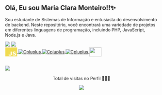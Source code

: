 ## Olá, Eu sou Maria Clara Monteiro!!✨

Sou estudante de Sistemas de Informação e entusiasta do desenvolvimento de backend. Neste repositório, você encontrará uma variedade de projetos em diferentes linguagens de programação, incluindo PHP, JavaScript, Node.js e Java.

<!--
**itsmariaclara12/itsmariaclara12** is a ✨ _special_ ✨ repository because its `README.md` (this file) appears on your GitHub profile.

Here are some ideas to get you started:

- 🔭 I’m currently working on ...
- 🌱 I’m currently learning ...
- 👯 I’m looking to collaborate on ...
- 🤔 I’m looking for help with ...
- 💬 Ask me about ...
- 📫 How to reach me: ...
- 😄 Pronouns: ...
- ⚡ Fun fact: ...
-->




<div >
  <a href="https://github.com/itsmariaclara12">
  <img height="150em" src="https://github-readme-stats.vercel.app/api?username=mariaclaramonteirop&show_icons=true&theme=dracula&include_all_commits=true&count_private=true"/>
  <img height="150em" src="https://github-readme-stats.vercel.app/api/top-langs/?username=mariaclaramonteirop&layout=compact&langs_count=7&theme=dracula"/>
   
</div>

  
<div style="display: inline_block">
  <img align="center" alt="Rafa-Js" height="30" width="40" src="https://raw.githubusercontent.com/devicons/devicon/master/icons/javascript/javascript-plain.svg">
 <!-- <img align="center" alt="Rafa-Ts" height="30" width="40" src="https://raw.githubusercontent.com/devicons/devicon/master/icons/typescript/typescript-plain.svg">
  <img align="center" alt="Rafa-React" height="30" width="40" src="https://raw.githubusercontent.com/devicons/devicon/master/icons/react/react-original.svg">-->
  <!--<img align="center" alt="Rafa-Csharp" height="30" width="40" src="https://raw.githubusercontent.com/devicons/devicon/master/icons/csharp/csharp-original.svg">-->
  <img align="center" alt="Cpluplus" height="30" width="40" src="https://cdn.jsdelivr.net/gh/devicons/devicon/icons/cplusplus/cplusplus-original.svg">
  <img align="center" alt="Cpluplus" height="30" width="40" src="https://cdn.jsdelivr.net/gh/devicons/devicon/icons/mysql/mysql-plain-wordmark.svg">
  <img align="center" alt="Cpluplus" height="30" width="40" src="https://cdn.jsdelivr.net/gh/devicons/devicon/icons/php/php-original.svg">
  <img align="center" height="30" width="40" src="https://cdn.jsdelivr.net/gh/devicons/devicon/icons/linux/linux-original.svg" />
  
 <!-- <img align="right" alt="gif"  src="clara.gif" width="200" height="200">-->
</div>
  
  <br>
  
  <div> 
 
  <a  href="https://instagram.com/mariaclaramonteirop" target="_blank"><img src="https://img.shields.io/badge/-Instagram-%23E4405F?style=for-the-badge&logo=instagram&logoColor=white" target="_blank"></a>
      <!--<a  href="https://instagram.com/mariaclaramonteirop" target="_blank"><img src="https://img.shields.io/badge/Discord-7289DA?style=for-the-badge&logo=discord&logoColor=white" target="_blank"></a>-->
</div>

  
  
  <p align="center"> Total de visitas no Perfil 🕵🏽‍♀️</p>
<p align="center">   <img alingn="center" src="https://profile-counter.glitch.me/mariaclaramonteirop/count.svg" /></p>
  
